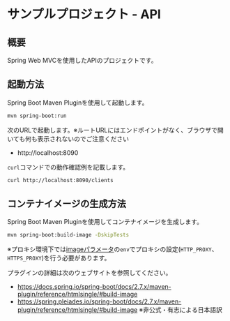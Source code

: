 # サンプルプロジェクト - API

## 概要

Spring Web MVCを使用したAPIのプロジェクトです。

## 起動方法

Spring Boot Maven Pluginを使用して起動します。

```bash
mvn spring-boot:run
```

次のURLで起動します。※ルートURLにはエンドポイントがなく、ブラウザで開いても何も表示されないのでご注意ください

- http://localhost:8090

`curl`コマンドでの動作確認例を記載します。

```bash
curl http://localhost:8090/clients
```

## コンテナイメージの生成方法

Spring Boot Maven Pluginを使用してコンテナイメージを生成します。

```bash
mvn spring-boot:build-image -DskipTests
```

※プロキシ環境下では[imageパラメータ](https://docs.spring.io/spring-boot/docs/2.7.x/maven-plugin/reference/htmlsingle/#goals-build-image-parameters-details-image)の`env`でプロキシの設定(`HTTP_PROXY`、`HTTPS_PROXY`)を行う必要があります。

プラグインの詳細は次のウェブサイトを参照してください。

- https://docs.spring.io/spring-boot/docs/2.7.x/maven-plugin/reference/htmlsingle/#build-image
- https://spring.pleiades.io/spring-boot/docs/2.7.x/maven-plugin/reference/htmlsingle/#build-image ※非公式・有志による日本語訳

